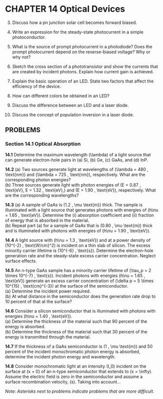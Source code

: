 # CHAPTER 14 Optical Devices

3. Discuss how a pn junction solar cell becomes forward biased.

4. Write an expression for the steady-state photocurrent in a simple photoconductor.

5. What is the source of prompt photocurrent in a photodiode? Does the prompt photocurrent depend on the reverse-biased voltage? Why or why not?

6. Sketch the cross section of a phototransistor and show the currents that are created by incident photons. Explain how current gain is achieved.

7. Explain the basic operation of an LED. State two factors that affect the efficiency of the device.

8. How can different colors be obtained in an LED?

9. Discuss the difference between an LED and a laser diode.

10. Discuss the concept of population inversion in a laser diode.

## PROBLEMS

### Section 14.1 Optical Absorption

**14.1** Determine the maximum wavelength \(\lambda\) of a light source that can generate electron-hole pairs in (a) Si, (b) Ge, (c) GaAs, and (d) InP.

**14.2** 
(a) Two sources generate light at wavelengths of \(\lambda = 480 \, \text{nm}\) and \(\lambda = 725 \, \text{nm}\), respectively. What are the corresponding photon energies?  
(b) Three sources generate light with photon energies of \(E = 0.87 \, \text{eV}, E = 1.32 \, \text{eV},\) and \(E = 1.90 \, \text{eV}\), respectively. What are the corresponding wavelengths?

**14.3** 
(a) A sample of GaAs is \(1.2 \, \mu \text{m}\) thick. The sample is illuminated with a light source that generates photons with energies of \(h\nu = 1.65 \, \text{eV}\). Determine the (i) absorption coefficient and (ii) fraction of energy that is absorbed in the material.  
(b) Repeat part (a) for a sample of GaAs that is \(0.80 \, \mu \text{m}\) thick and is illuminated with photons with energies of \(h\nu = 1.90 \, \text{eV}\).

**14.4** A light source with \(h\nu = 1.3 \, \text{eV}\) and at a power density of \(10^{-2} \, \text{W/cm}^2\) is incident on a thin slab of silicon. The excess minority carrier lifetime is \(10^{-6} \, \text{s}\). Determine the electron-hole generation rate and the steady-state excess carrier concentration. Neglect surface effects.

**14.5** An n-type GaAs sample has a minority carrier lifetime of \(\tau_p = 2 \times 10^{-7} \, \text{s}\). Incident photons with energies \(h\nu = 1.65 \, \text{eV}\) generate an excess carrier concentration of \(\delta p = 5 \times 10^{15} \, \text{cm}^{-3}\) at the surface of the semiconductor.  
(a) Determine the incident power required.  
(b) At what distance in the semiconductor does the generation rate drop to 10 percent of that at the surface?

**14.6** Consider a silicon semiconductor that is illuminated with photons with energies \(h\nu = 1.40 \, \text{eV}\).  
(a) Determine the thickness of the material such that 90 percent of the energy is absorbed.  
(b) Determine the thickness of the material such that 30 percent of the energy is transmitted through the material.

**14.7** If the thickness of a GaAs semiconductor is \(1 \, \mu \text{m}\) and 50 percent of the incident monochromatic photon energy is absorbed, determine the incident photon energy and wavelength.

**14.8** Consider monochromatic light at an intensity \(I_0\) incident on the surface at \(x = 0\) of an n-type semiconductor that extends to \(x = \infty\). Assume the electric field is zero in the semiconductor and assume a surface recombination velocity, \(s\). Taking into account...

*Note: Asterisks next to problems indicate problems that are more difficult.*